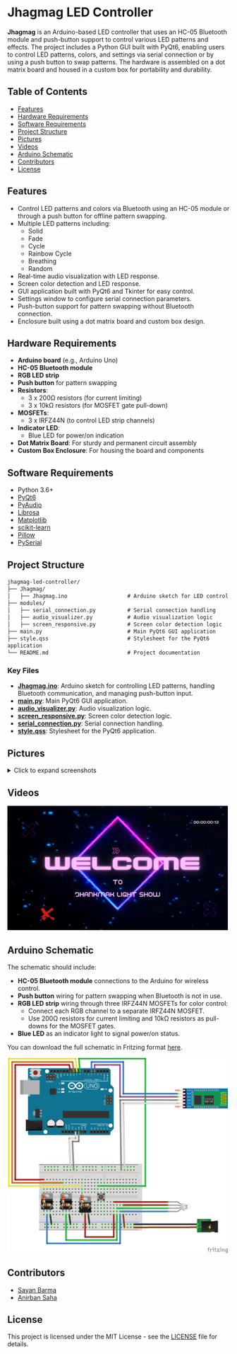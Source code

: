 # Jhagmag LED Controller

**Jhagmag** is an Arduino-based LED controller that uses an HC-05 Bluetooth module and push-button support to control various LED patterns and effects. The project includes a Python GUI built with PyQt6, enabling users to control LED patterns, colors, and settings via serial connection or by using a push button to swap patterns. The hardware is assembled on a dot matrix board and housed in a custom box for portability and durability.

## Table of Contents

- [Features](#features)
- [Hardware Requirements](#hardware-requirements)
- [Software Requirements](#software-requirements)
- [Project Structure](#project-structure)
- [Pictures](#Pictures)
- [Videos](#videos)
- [Arduino Schematic](#arduino-schematic)
- [Contributors](#contributors)
- [License](#license)

## Features

- Control LED patterns and colors via Bluetooth using an HC-05 module or through a push button for offline pattern swapping.
- Multiple LED patterns including:
  - Solid
  - Fade
  - Cycle
  - Rainbow Cycle
  - Breathing
  - Random
- Real-time audio visualization with LED response.
- Screen color detection and LED response.
- GUI application built with PyQt6 and Tkinter for easy control.
- Settings window to configure serial connection parameters.
- Push-button support for pattern swapping without Bluetooth connection.
- Enclosure built using a dot matrix board and custom box design.

## Hardware Requirements

- **Arduino board** (e.g., Arduino Uno)
- **HC-05 Bluetooth module**
- **RGB LED strip**
- **Push button** for pattern swapping
- **Resistors**:
  - 3 x 200Ω resistors (for current limiting)
  - 3 x 10kΩ resistors (for MOSFET gate pull-down)
- **MOSFETs**:
  - 3 x IRFZ44N (to control LED strip channels)
- **Indicator LED**:
  - Blue LED for power/on indication
- **Dot Matrix Board**: For sturdy and permanent circuit assembly
- **Custom Box Enclosure**: For housing the board and components

## Software Requirements

- Python 3.6+
- [PyQt6](https://pypi.org/project/PyQt6/)
- [PyAudio](https://pypi.org/project/PyAudio/)
- [Librosa](https://librosa.org/)
- [Matplotlib](https://matplotlib.org/)
- [scikit-learn](https://scikit-learn.org/)
- [Pillow](https://pillow.readthedocs.io/)
- [PySerial](https://pypi.org/project/pyserial/)

## Project Structure

```
jhagmag-led-controller/
├── Jhagmag/
│   ├── Jhagmag.ino                   # Arduino sketch for LED control
├── modules/
│   ├── serial_connection.py          # Serial connection handling
│   ├── audio_visualizer.py           # Audio visualization logic
│   ├── screen_responsive.py          # Screen color detection logic
├── main.py                           # Main PyQt6 GUI application
├── style.qss                         # Stylesheet for the PyQt6 application
└── README.md                         # Project documentation
```

### Key Files

- **[Jhagmag.ino](Jhagmag/Jhagmag.ino)**: Arduino sketch for controlling LED patterns, handling Bluetooth communication, and managing push-button input.
- **[main.py](main.py)**: Main PyQt6 GUI application.
- **[audio_visualizer.py](modules/audio_visualizer.py)**: Audio visualization logic.
- **[screen_responsive.py](modules/screen_responsive.py)**: Screen color detection logic.
- **[serial_connection.py](modules/serial_connection.py)**: Serial connection handling.
- **[style.qss](style.qss)**: Stylesheet for the PyQt6 application.

## Pictures

<details>
  <summary>Click to expand screenshots</summary>
  <div style="display: flex; flex-wrap: wrap;">
    <img src="assets/images/Solid.png" alt="Solid Screen" width="240" style="margin: 5px;">
    <img src="assets/images/Color Picker.png" alt="Color Picker" width="240" style="margin: 5px;">
    <img src="assets/images/Patterns.png" alt="Patterns Screen" width="240" style="margin: 5px;">
    <img src="assets/images/Audio Reactive.png" alt="Audio Reactive Screen" width="240" style="margin: 5px;">
    <img src="assets/images/Screen Reactive.png" alt="Screen Reactive Screen" width="240" style="margin: 5px;">
    <img src="assets/images/Development.jpg" alt="Development Kit" width="240" style="margin: 5px;">
    <img src="assets/images/Connection.jpg" alt="Final Kit" width="240" style="margin: 5px;">
  </div>
</details>

## Videos

<a href="https://streamable.com/wcu6o5">
  <img src="assets/images/Thumbnail.png" alt="Video Thumbnail" width="500">
</a>

## Arduino Schematic

The schematic should include:

- **HC-05 Bluetooth module** connections to the Arduino for wireless control.
- **Push button** wiring for pattern swapping when Bluetooth is not in use.
- **RGB LED strip** wiring through three IRFZ44N MOSFETs for color control:
  - Connect each RGB channel to a separate IRFZ44N MOSFET.
  - Use 200Ω resistors for current limiting and 10kΩ resistors as pull-downs for the MOSFET gates.
- **Blue LED** as an indicator light to signal power/on status.

You can download the full schematic in Fritzing format [here](assets/schematics/jhagmag.fzz).

<img src="assets/images/Schematic.png" alt="Video Thumbnail" width="500">

## Contributors

- [Sayan Barma](https://github.com/N00BSC00B)
- [Anirban Saha](https://github.com/TheFastest599)

## License

This project is licensed under the MIT License - see the [LICENSE](LICENSE) file for details.
